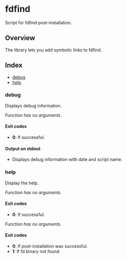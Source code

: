 # fdfind

Script for fdfind post-installation.

## Overview

The library lets you add symbolic links to fdfind.

## Index

* [debug](#debug)
* [help](#help)

### debug

Displays debug information.

_Function has no arguments._

#### Exit codes

* **0**: If successful.

#### Output on stdout

* Displays debug information with date and script name.

### help

Display the help.

_Function has no arguments._

#### Exit codes

* **0**: If successful.

_Function has no arguments._

#### Exit codes

* **0**: If post-installation was successful.
* **1**: If fd binary not found.


